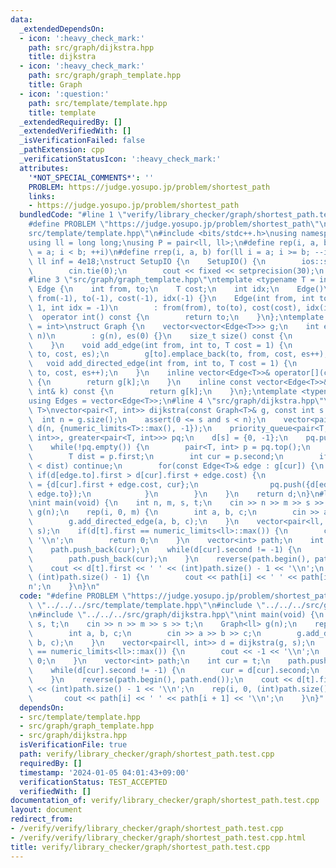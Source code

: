 ```yaml
---
data:
  _extendedDependsOn:
  - icon: ':heavy_check_mark:'
    path: src/graph/dijkstra.hpp
    title: dijkstra
  - icon: ':heavy_check_mark:'
    path: src/graph/graph_template.hpp
    title: Graph
  - icon: ':question:'
    path: src/template/template.hpp
    title: template
  _extendedRequiredBy: []
  _extendedVerifiedWith: []
  _isVerificationFailed: false
  _pathExtension: cpp
  _verificationStatusIcon: ':heavy_check_mark:'
  attributes:
    '*NOT_SPECIAL_COMMENTS*': ''
    PROBLEM: https://judge.yosupo.jp/problem/shortest_path
    links:
    - https://judge.yosupo.jp/problem/shortest_path
  bundledCode: "#line 1 \"verify/library_checker/graph/shortest_path.test.cpp\"\n\
    #define PROBLEM \"https://judge.yosupo.jp/problem/shortest_path\"\n#line 2 \"\
    src/template/template.hpp\"\n#include <bits/stdc++.h>\nusing namespace std;\n\
    using ll = long long;\nusing P = pair<ll, ll>;\n#define rep(i, a, b) for(ll i\
    \ = a; i < b; ++i)\n#define rrep(i, a, b) for(ll i = a; i >= b; --i)\nconstexpr\
    \ ll inf = 4e18;\nstruct SetupIO {\n    SetupIO() {\n        ios::sync_with_stdio(0);\n\
    \        cin.tie(0);\n        cout << fixed << setprecision(30);\n    }\n} setup_io;\n\
    #line 3 \"src/graph/graph_template.hpp\"\ntemplate <typename T = int>\nstruct\
    \ Edge {\n    int from, to;\n    T cost;\n    int idx;\n    Edge()\n        :\
    \ from(-1), to(-1), cost(-1), idx(-1) {}\n    Edge(int from, int to, T cost =\
    \ 1, int idx = -1)\n        : from(from), to(to), cost(cost), idx(idx) {}\n  \
    \  operator int() const {\n        return to;\n    }\n};\ntemplate <typename T\
    \ = int>\nstruct Graph {\n    vector<vector<Edge<T>>> g;\n    int es;\n    Graph(int\
    \ n)\n        : g(n), es(0) {}\n    size_t size() const {\n        return g.size();\n\
    \    }\n    void add_edge(int from, int to, T cost = 1) {\n        g[from].emplace_back(from,\
    \ to, cost, es);\n        g[to].emplace_back(to, from, cost, es++);\n    }\n \
    \   void add_directed_edge(int from, int to, T cost = 1) {\n        g[from].emplace_back(from,\
    \ to, cost, es++);\n    }\n    inline vector<Edge<T>>& operator[](const int& k)\
    \ {\n        return g[k];\n    }\n    inline const vector<Edge<T>>& operator[](const\
    \ int& k) const {\n        return g[k];\n    }\n};\ntemplate <typename T = int>\n\
    using Edges = vector<Edge<T>>;\n#line 4 \"src/graph/dijkstra.hpp\"\ntemplate <typename\
    \ T>\nvector<pair<T, int>> dijkstra(const Graph<T>& g, const int s = 0) {\n  \
    \  int n = g.size();\n    assert(0 <= s and s < n);\n    vector<pair<T, int>>\
    \ d(n, {numeric_limits<T>::max(), -1});\n    priority_queue<pair<T, int>, vector<pair<T,\
    \ int>>, greater<pair<T, int>>> pq;\n    d[s] = {0, -1};\n    pq.push({0, s});\n\
    \    while(!pq.empty()) {\n        pair<T, int> p = pq.top();\n        pq.pop();\n\
    \        T dist = p.first;\n        int cur = p.second;\n        if(d[cur].first\
    \ < dist) continue;\n        for(const Edge<T>& edge : g[cur]) {\n           \
    \ if(d[edge.to].first > d[cur].first + edge.cost) {\n                d[edge.to]\
    \ = {d[cur].first + edge.cost, cur};\n                pq.push({d[edge.to].first,\
    \ edge.to});\n            }\n        }\n    }\n    return d;\n}\n#line 5 \"verify/library_checker/graph/shortest_path.test.cpp\"\
    \nint main(void) {\n    int n, m, s, t;\n    cin >> n >> m >> s >> t;\n    Graph<ll>\
    \ g(n);\n    rep(i, 0, m) {\n        int a, b, c;\n        cin >> a >> b >> c;\n\
    \        g.add_directed_edge(a, b, c);\n    }\n    vector<pair<ll, int>> d = dijkstra(g,\
    \ s);\n    if(d[t].first == numeric_limits<ll>::max()) {\n        cout << -1 <<\
    \ '\\n';\n        return 0;\n    }\n    vector<int> path;\n    int cur = t;\n\
    \    path.push_back(cur);\n    while(d[cur].second != -1) {\n        cur = d[cur].second;\n\
    \        path.push_back(cur);\n    }\n    reverse(path.begin(), path.end());\n\
    \    cout << d[t].first << ' ' << (int)path.size() - 1 << '\\n';\n    rep(i, 0,\
    \ (int)path.size() - 1) {\n        cout << path[i] << ' ' << path[i + 1] << '\\\
    n';\n    }\n}\n"
  code: "#define PROBLEM \"https://judge.yosupo.jp/problem/shortest_path\"\n#include\
    \ \"../../../src/template/template.hpp\"\n#include \"../../../src/graph/graph_template.hpp\"\
    \n#include \"../../../src/graph/dijkstra.hpp\"\nint main(void) {\n    int n, m,\
    \ s, t;\n    cin >> n >> m >> s >> t;\n    Graph<ll> g(n);\n    rep(i, 0, m) {\n\
    \        int a, b, c;\n        cin >> a >> b >> c;\n        g.add_directed_edge(a,\
    \ b, c);\n    }\n    vector<pair<ll, int>> d = dijkstra(g, s);\n    if(d[t].first\
    \ == numeric_limits<ll>::max()) {\n        cout << -1 << '\\n';\n        return\
    \ 0;\n    }\n    vector<int> path;\n    int cur = t;\n    path.push_back(cur);\n\
    \    while(d[cur].second != -1) {\n        cur = d[cur].second;\n        path.push_back(cur);\n\
    \    }\n    reverse(path.begin(), path.end());\n    cout << d[t].first << ' '\
    \ << (int)path.size() - 1 << '\\n';\n    rep(i, 0, (int)path.size() - 1) {\n \
    \       cout << path[i] << ' ' << path[i + 1] << '\\n';\n    }\n}"
  dependsOn:
  - src/template/template.hpp
  - src/graph/graph_template.hpp
  - src/graph/dijkstra.hpp
  isVerificationFile: true
  path: verify/library_checker/graph/shortest_path.test.cpp
  requiredBy: []
  timestamp: '2024-01-05 04:01:43+09:00'
  verificationStatus: TEST_ACCEPTED
  verifiedWith: []
documentation_of: verify/library_checker/graph/shortest_path.test.cpp
layout: document
redirect_from:
- /verify/verify/library_checker/graph/shortest_path.test.cpp
- /verify/verify/library_checker/graph/shortest_path.test.cpp.html
title: verify/library_checker/graph/shortest_path.test.cpp
---
```

